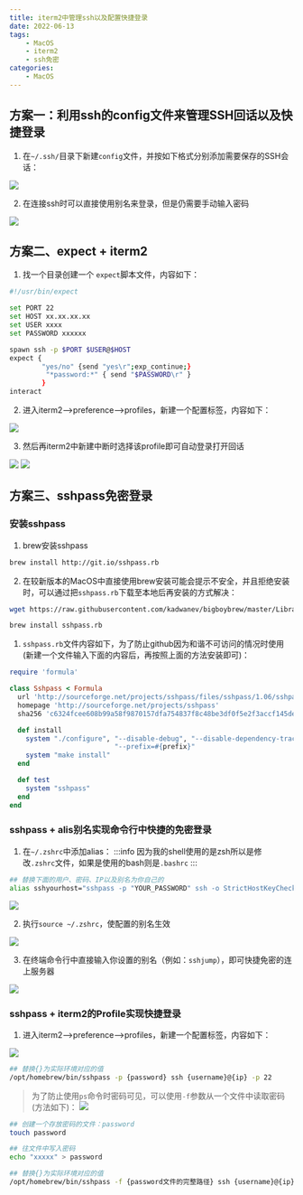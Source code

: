 ```yaml
---
title: iterm2中管理ssh以及配置快捷登录
date: 2022-06-13
tags:
    - MacOS
    - iterm2
    - ssh免密
categories:
    - MacOS
---
```


## 方案一：利用ssh的config文件来管理SSH回话以及快捷登录
1. 在`~/.ssh/`目录下新建`config`文件，并按如下格式分别添加需要保存的SSH会话：

![](https://raw.githubusercontent.com/alexwuyh/pic-host/master/photo/20220613180439.png#crop=0&crop=0&crop=1&crop=1&id=B90fl&originHeight=584&originWidth=876&originalType=binary&ratio=1&rotation=0&showTitle=false&status=done&style=none&title=)

2. 在连接ssh时可以直接使用别名来登录，但是仍需要手动输入密码

![](https://raw.githubusercontent.com/alexwuyh/pic-host/master/photo/20220613180641.png#crop=0&crop=0&crop=1&crop=1&id=R0W2b&originHeight=212&originWidth=850&originalType=binary&ratio=1&rotation=0&showTitle=false&status=done&style=none&title=)
## 方案二、expect + iterm2

1. 找一个目录创建一个 `expect`脚本文件，内容如下：
```bash
#!/usr/bin/expect

set PORT 22
set HOST xx.xx.xx.xx
set USER xxxx
set PASSWORD xxxxxx

spawn ssh -p $PORT $USER@$HOST
expect {
        "yes/no" {send "yes\r";exp_continue;}
         "*password:*" { send "$PASSWORD\r" }
        }
interact
```

2. 进入iterm2-->preference-->profiles，新建一个配置标签，内容如下：

![](https://raw.githubusercontent.com/alexwuyh/pic-host/master/photo/20220613182610.png#crop=0&crop=0&crop=1&crop=1&id=xluog&originHeight=1312&originWidth=1908&originalType=binary&ratio=1&rotation=0&showTitle=false&status=done&style=none&title=)

3. 然后再iterm2中新建中断时选择该profile即可自动登录打开回话

![](https://raw.githubusercontent.com/alexwuyh/pic-host/master/photo/20220613192259.png)
![](https://raw.githubusercontent.com/alexwuyh/pic-host/master/photo/20220613191920.png)

## 方案三、sshpass免密登录
### 安装sshpass

1. brew安装sshpass
```bash
brew install http://git.io/sshpass.rb
```

2. 在较新版本的MacOS中直接使用brew安装可能会提示不安全，并且拒绝安装时，可以通过把`sshpass.rb`下载至本地后再安装的方式解决：
```bash
wget https://raw.githubusercontent.com/kadwanev/bigboybrew/master/Library/Formula/sshpass.rb

brew install sshpass.rb
```

   1. `sshpass.rb`文件内容如下，为了防止github因为和谐不可访问的情况时使用(新建一个文件输入下面的内容后，再按照上面的方法安装即可)：
```ruby
require 'formula'

class Sshpass < Formula
  url 'http://sourceforge.net/projects/sshpass/files/sshpass/1.06/sshpass-1.06.tar.gz'
  homepage 'http://sourceforge.net/projects/sshpass'
  sha256 'c6324fcee608b99a58f9870157dfa754837f8c48be3df0f5e2f3accf145dee60'

  def install
    system "./configure", "--disable-debug", "--disable-dependency-tracking",
                          "--prefix=#{prefix}"
    system "make install"
  end

  def test
    system "sshpass"
  end
end
```

### sshpass + alis别名实现命令行中快捷的免密登录

1. 在`~/.zshrc`中添加alias：
:::info
因为我的shell使用的是zsh所以是修改`.zshrc`文件，如果是使用的bash则是`.bashrc`
:::
```bash
## 替换下面的用户、密码、IP以及别名为你自己的
alias sshyourhost="sshpass -p "YOUR_PASSWORD" ssh -o StrictHostKeyChecking=no YOUR_USERNAME@YOUR_HOST
```
![](https://raw.githubusercontent.com/alexwuyh/pic-host/master/photo/20220613184519.png#crop=0&crop=0&crop=1&crop=1&id=NWASt&originHeight=244&originWidth=1818&originalType=binary&ratio=1&rotation=0&showTitle=false&status=done&style=none&title=)

2. 执行`source ~/.zshrc`，使配置的别名生效

![](https://raw.githubusercontent.com/alexwuyh/pic-host/master/photo/20220613184851.png#crop=0&crop=0&crop=1&crop=1&id=NmFjt&originHeight=154&originWidth=830&originalType=binary&ratio=1&rotation=0&showTitle=false&status=done&style=none&title=)

3. 在终端命令行中直接输入你设置的别名（例如：`sshjump`），即可快捷免密的连上服务器

![](https://raw.githubusercontent.com/alexwuyh/pic-host/master/photo/20220613184800.png#crop=0&crop=0&crop=1&crop=1&id=Gi03X&originHeight=604&originWidth=1126&originalType=binary&ratio=1&rotation=0&showTitle=false&status=done&style=none&title=)
### sshpass + iterm2的Profile实现快捷登录

1. 进入iterm2-->preference-->profiles，新建一个配置标签，内容如下：

![](https://raw.githubusercontent.com/alexwuyh/pic-host/master/photo/20220613185206.png#crop=0&crop=0&crop=1&crop=1&id=nGokn&originHeight=1312&originWidth=1908&originalType=binary&ratio=1&rotation=0&showTitle=false&status=done&style=none&title=)
```bash
## 替换{}为实际环境对应的值
/opt/homebrew/bin/sshpass -p {password} ssh {username}@{ip} -p 22
```

> 为了防止使用`ps`命令时密码可见，可以使用`-f`参数从一个文件中读取密码(方法如下)：
> ![](https://raw.githubusercontent.com/alexwuyh/pic-host/master/photo/20220613190125.png#crop=0&crop=0&crop=1&crop=1&height=59&id=KsmDU&originHeight=312&originWidth=3842&originalType=binary&ratio=1&rotation=0&showTitle=false&status=done&style=none&title=&width=732)


```bash
## 创建一个存放密码的文件：password
touch password

## 往文件中写入密码
echo "xxxxx" > password

## 替换{}为实际环境对应的值
/opt/homebrew/bin/sshpass -f {password文件的完整路径} ssh {username}@{ip} -p 22
```